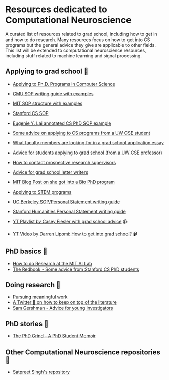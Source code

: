# Resources dedicated to Computational Neuroscience
A curated list of resources related to grad school, including how to get in and how to do research. Many resources focus on how to get into CS programs but the general advice they give are applicable to other fields. This list will be extended to computational neuroscience resources, including stuff related to machine learning and signal processing.

## Applying to grad school 🏫
- [Applying to Ph.D. Programs in Computer Science](https://www.cs.cmu.edu/~harchol/gradschooltalk.pdf)
- [CMU SOP writing guide with examples](https://www.cmu.edu/student-success/other-resources/handouts/comm-supp-pdfs/grad-app-sop.pdf)
- [MIT SOP structure with examples](https://mitcommlab.mit.edu/eecs/commkit/graduate-school-personal-statement/)
- [Stanford CS SOP](https://github.com/alrojo/me/blob/master/Stanford_CS_PhD_2020_SOP.pdf)
- [Eugenie Y. Lai annotated CS PhD SOP example](https://eugenielai.github.io/posts/another-annotated-sop.html)
- [Some advice on applying to CS programs from a UW CSE student](https://people.eecs.berkeley.edu/~justine/advice.pdf)
- [What faculty members are looking for in a grad school application essay](https://www.eecs.mit.edu/academics/graduate-programs/admission-process/what-faculty-members-are-looking-for-in-a-grad-school-application-essay/)
- [Advice for students applying to grad school (from a UW CSE professor)](https://homes.cs.washington.edu/~mernst/advice/apply-grad-school.html)
- [How to contact prospective research supervisors](https://uvasrg.github.io/prospective/)
- [Advice for grad school letter writers](https://cs.brown.edu/~sk/Memos/Grad-School-Recos/)
- [MIT Blog Post on she got into a Bio PhD program](https://mitadmissions.org/blogs/entry/applying-to-bio-phd/)
- [Applying to STEM programs](https://github.com/gwisk/gradguide)
- [UC Berkeley SOP/Personal Statement writing guide](https://grad.berkeley.edu/admissions/steps-to-apply/requirements/personal-statement/)
- [Stanford Humanities Personal Statement writing guide](https://humsci.stanford.edu/prospective-students/guide-getting-grad-school/writing-your-personal-statements)
  
- [YT Playlist by Casey Fiesler with grad school advice](https://www.youtube.com/watch?v=p4QiJNPSdWs&list=PLPA3GFqdHv_oL8gRg-44TmvMzjcFRMH4I&ab_channel=CaseyFiesler) :video_camera:
- [YT Video by Darren Lipomi: How to get into grad school?](https://www.youtube.com/watch?v=5KtmOlEIdTk&ab_channel=DarrenLipomi) 📹

## PhD basics 🥼
- [How to do Research at the MIT AI Lab](https://nn.cs.utexas.edu/advice/mit.ai-research.pdf)
- [The Redbook - Some advice from Stanford CS PhD students](https://github.com/nguyen-td/resources-compneuro/blob/main/res/theredbook.pdf)

## Doing research 🔬
- [Pursuing meaningful work](https://github.com/nguyen-td/resources-compneuro/blob/main/res/Pursuing%20Meaningful%20Work.pdf)
- [A Twitter 🧵 on how to keep on top of the literature](https://twitter.com/mertrory/status/1581348060302835713)
- [Sam Gershman - Advice for young investigators](https://gershmanlab.com/docs/advice_young_investigators.pdf)

## PhD stories 📖
- [The PhD Grind - A PhD Student Memoir](https://github.com/nguyen-td/resources-compneuro/blob/main/res/the-phd-grind-a-phd-student-memoir-3.pdf)

## Other Computational Neuroscience repositories 🧠
- [Satpreet Singh's repository](https://github.com/satpreetsingh/awesome-compneuro) 

